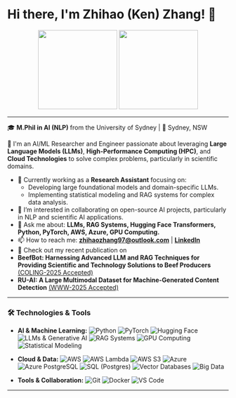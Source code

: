 # Hi there, I'm Zhihao (Ken) Zhang! 👋

<p align="center">
  <img height="180em" src="https://github-readme-stats.vercel.app/api?username=ZhihaoZhang97&show_icons=true&include_all_commits=true&count_private=true"/>
  <img height="180em" src="https://github-readme-stats.vercel.app/api/top-langs/?username=ZhihaoZhang97&layout=compact&langs_count=8"/>
</p>

---

🎓 **M.Phil in AI (NLP)** from the University of Sydney | 📍 Sydney, NSW

🚀 I'm an AI/ML Researcher and Engineer passionate about leveraging **Large Language Models (LLMs)**, **High-Performance Computing (HPC)**, and **Cloud Technologies** to solve complex problems, particularly in scientific domains.

*   🔭 Currently working as a **Research Assistant** focusing on:
    *   Developing large foundational models and domain-specific LLMs.
    *   Implementing statistical modeling and RAG systems for complex data analysis.
*   👯 I’m interested in collaborating on open-source AI projects, particularly in NLP and scientific AI applications.
*   💬 Ask me about: **LLMs, RAG Systems, Hugging Face Transformers, Python, PyTorch, AWS, Azure, GPU Computing.**
*   📫 How to reach me: **zhihaozhang97@outlook.com** | [**LinkedIn**](https://www.linkedin.com/in/zhihao-ken-zhang/)
*   📄 Check out my recent publication on
  * **BeefBot: Harnessing Advanced LLM and RAG Techniques for Providing Scientific and Technology Solutions to Beef Producers** [(COLING-2025 Accepted)](https://aclanthology.org/2025.coling-demos.7/)
  * **RU-AI: A Large Multimodal Dataset for Machine-Generated Content Detection** [(WWW-2025 Accepted)](https://arxiv.org/abs/2406.04906)

---

### 🛠️ Technologies & Tools

*   **AI & Machine Learning:**
    <img src="https://img.shields.io/badge/Python-3776AB?style=flat-square&logo=python&logoColor=white" alt="Python"/>
    <img src="https://img.shields.io/badge/PyTorch-%23EE4C2C.svg?style=flat-square&logo=PyTorch&logoColor=white" alt="PyTorch"/>
    <img src="https://img.shields.io/badge/Hugging%20Face-%F0%9F%A4%97?style=flat-square&color=FFD21E" alt="Hugging Face"/>
    <img src="https://img.shields.io/badge/LLMs%20&%20Generative%20AI-%23449D44.svg?style=flat-square" alt="LLMs & Generative AI"/>
    <img src="https://img.shields.io/badge/RAG%20Systems-%2331708F.svg?style=flat-square" alt="RAG Systems"/>
    <img src="https://img.shields.io/badge/GPU%20Computing%20(CUDA)-%2376B900.svg?style=flat-square&logo=nvidia&logoColor=white" alt="GPU Computing"/>
    <img src="https://img.shields.io/badge/Statistical%20Modeling-%235BC0DE.svg?style=flat-square" alt="Statistical Modeling"/>

*   **Cloud & Data:**
    <img src="https://img.shields.io/badge/AWS-%23232F3E.svg?style=flat-square&logo=amazon-aws&logoColor=white" alt="AWS"/>
    <img src="https://img.shields.io/badge/Lambda-%23FF9900.svg?style=flat-square&logo=aws-lambda&logoColor=white" alt="AWS Lambda"/>
    <img src="https://img.shields.io/badge/S3-%23569A31.svg?style=flat-square&logo=amazon-s3&logoColor=white" alt="AWS S3"/>
    <img src="https://img.shields.io/badge/Microsoft%20Azure-%230078D4.svg?style=flat-square&logo=microsoft-azure&logoColor=white" alt="Azure"/>
    <img src="https://img.shields.io/badge/Azure%20PostgreSQL-%230078D4.svg?style=flat-square&logo=azure-database&logoColor=white" alt="Azure PostgreSQL"/>
    <img src="https://img.shields.io/badge/SQL-%234479A1.svg?style=flat-square&logo=postgresql&logoColor=white" alt="SQL (Postgres)"/>
    <img src="https://img.shields.io/badge/Vector%20DBs-%2300ACC1.svg?style=flat-square" alt="Vector Databases"/>
    <img src="https://img.shields.io/badge/Big%20Data%20(Spark/Hadoop)-%23E25A1C.svg?style=flat-square&logo=apachespark&logoColor=white" alt="Big Data"/>

*   **Tools & Collaboration:**
    <img src="https://img.shields.io/badge/Git-%23F05033.svg?style=flat-square&logo=git&logoColor=white" alt="Git"/>
    <img src="https://img.shields.io/badge/Docker-%232496ED.svg?style=flat-square&logo=docker&logoColor=white" alt="Docker"/>
    <img src="https://img.shields.io/badge/VS%20Code-007ACC?style=flat-square&logo=visual-studio-code&logoColor=white" alt="VS Code"/>

---

<!-- Optional: Add your contribution graph if you like -->
<!-- <p align="center">
  <img src="https://ghchart.rshah.org/YOUR_GITHUB_USERNAME" alt="Ken's Contribution Graph" />
</p> -->
